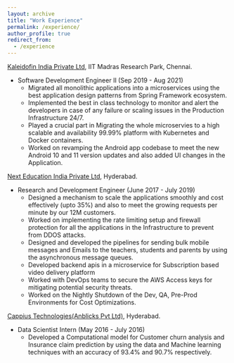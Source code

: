 ```yaml
---
layout: archive
title: "Work Experience"
permalink: /experience/
author_profile: true
redirect_from:
  - /experience
---
```


[Kaleidofin India Private Ltd](https://kaleidofin.com), IIT Madras Research Park, Chennai.
* Software Development Engineer II  (Sep 2019 - Aug 2021)
  * Migrated all monolithic applications into a microservices using the best application design patterns from Spring Framework ecosystem.
  * Implemented the best in class technology to monitor and alert the developers in case of any failure or scaling issues in the Production Infrastructure 24/7.
  * Played a crucial part in Migrating the whole microservies to a high scalable and availability 99.99% platform with Kubernetes and Docker  containers.
  * Worked on revamping the Android app codebase to meet the new Android 10 and 11 version updates and also added UI changes in the Application.

[Next Education India Private Ltd](https://www.nexteducation.in), Hyderabad.
* Research and Development Engineer  (June 2017 - July 2019)
  * Designed a mechanism to scale the applications smoothly and cost effectively (upto 35%) and also to meet the growing requests per minute by our 12M customers.
  *  Worked on implementing the rate limiting setup and firewall protection for all the applications in the Infrastructure to prevent from DDOS attacks.
  * Designed and developed the pipelines for sending bulk mobile messages and Emails to the teachers, students and parents by using the asynchronous message queues.
  * Developed backend apis in a microservice for Subscription based video delivery platform
  * Worked with DevOps teams to secure the AWS Access keys for mitigating potential security threats.
  * Worked on the  Nightly Shutdown of the Dev, QA, Pre-Prod Environments for Cost Optimizations.

[Cappius Technologies(Anblicks Pvt Ltd)](https://www.anblicks.com), Hyderabad.
* Data Scientist Intern (May 2016 - July 2016)
  * Developed a Computational model for Customer churn analysis and Insurance claim prediction by using the data and Machine learning techniques with an accuracy of 93.4% and 90.7% respectively.